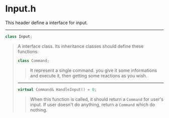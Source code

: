 # Input.h

This header define a interface for input.

---

```cpp
class Input;
```

> A interface class. Its inheritance classes should define these functions:
>
> ```cpp
> class Command;
> ```
>
> > It represent a single command. you give it some informations and execute it,
    then getting some reactions as you wish.
>
> ---
>
> ```cpp
> virtual Command& HandleInput() = 0;
> ```
>
> > When this function is called, it should return a `Command` for user's input.
    If user doesn't do anything, return a `Command` which do nothing.
